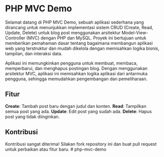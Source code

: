 # PHP MVC Demo

Selamat datang di PHP MVC Demo, sebuah aplikasi sederhana yang dirancang untuk menunjukkan implementasi sistem CRUD (Create, Read, Update, Delete) untuk blog post menggunakan arsitektur Model-View-Controller (MVC) dengan PHP dan MySQL. Proyek ini bertujuan untuk memberikan pemahaman dasar tentang bagaimana membangun aplikasi web yang terstruktur dan mudah dikelola dengan memisahkan logika bisnis, tampilan, dan interaksi data.

Aplikasi ini memungkinkan pengguna untuk membuat, membaca, memperbarui, dan menghapus postingan blog. Dengan menggunakan arsitektur MVC, aplikasi ini memisahkan logika aplikasi dari antarmuka pengguna, sehingga memudahkan pengembangan dan pemeliharaan.


## Fitur

**Create**: Tambah post baru dengan judul dan konten.
**Read**: Tampilkan semua post yang ada.
**Update**: Edit post yang sudah ada.
**Delete**: Hapus post yang tidak diinginkan.

## Kontribusi

Kontribusi sangat diterima! Silakan fork repository ini dan buat pull request untuk perbaikan atau fitur baru.
#   p h p - m v c - d e m o  
 